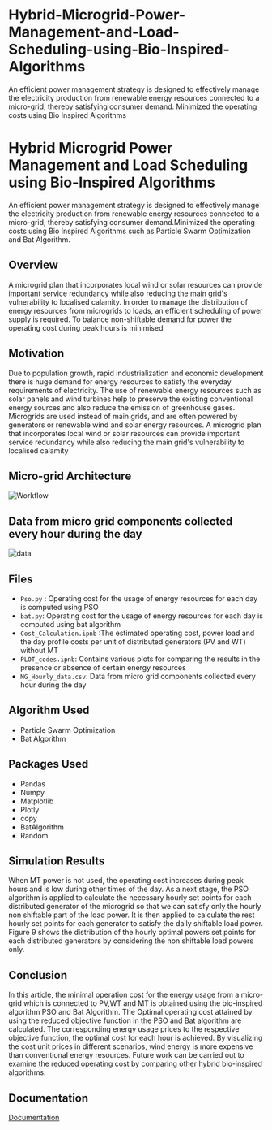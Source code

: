 # Hybrid-Microgrid-Power-Management-and-Load-Scheduling-using-Bio-Inspired-Algorithms
 An efficient power management strategy is designed to effectively manage the electricity production from renewable energy resources connected to a micro-grid, thereby satisfying consumer demand. Minimized the operating costs using Bio Inspired Algorithms 

# Hybrid Microgrid Power Management and Load Scheduling using Bio-Inspired Algorithms
An efficient power management strategy is designed to effectively
manage the electricity production from renewable energy
resources connected to a micro-grid, thereby satisfying consumer
demand.Minimized the operating costs using Bio Inspired Algorithms such as Particle Swarm Optimization and Bat Algorithm.

## Overview
A microgrid plan that incorporates local wind or solar resources can provide important service redundancy while also reducing the main grid's vulnerability to localised calamity. In order to manage the distribution of energy resources from microgrids to loads, an efficient scheduling of power supply is required. To balance non-shiftable demand for power the operating cost during peak hours is minimised

## Motivation
Due to population growth, rapid industrialization and economic development there is huge demand for energy resources to satisfy the everyday requirements of electricity. The use of renewable energy resources such as solar panels and wind turbines help to preserve the existing conventional energy sources and also reduce the emission of greenhouse gases. Microgrids are used instead of main grids, and are often powered by generators or renewable wind and solar energy resources. A microgrid plan that incorporates local wind or solar resources can provide important service redundancy while also reducing the main grid's vulnerability to localised calamity


## Micro-grid Architecture

![Workflow](https://imgtr.ee/images/2023/06/17/YKZtM.png)


## Data from micro grid components collected every hour during the day
![data](https://imgtr.ee/images/2023/06/17/YKdO4.jpg)



## Files 
- `Pso.py` : Operating cost for the usage of energy resources for each day is computed using PSO
- `bat.py`: Operating cost for the usage of energy resources for each day is computed using bat algorithm
- `Cost_Calculation.ipnb` :The estimated operating cost, power load and the day profile costs per unit of distributed generators (PV and WT) without MT
- `PLOT_codes.ipnb`: Contains various plots for comparing the results in the presence or absence of certain energy resources
- `MG_Hourly_data.csv`: Data from micro grid components collected every hour during the day

## Algorithm Used
- Particle Swarm Optimization
- Bat Algorithm

## Packages Used
- Pandas 
- Numpy
- Matplotlib 
- Plotly 
- copy
- BatAlgorithm
- Random


## Simulation Results
When MT power is not used, the operating cost increases during peak hours and is low during other times of the day. 
As a next stage, the PSO algorithm is applied to calculate the necessary hourly set points for each distributed generator of the microgrid so that we can satisfy only the hourly non shiftable part of the load power.  It is then applied to calculate the rest hourly set points for each generator to satisfy the daily shiftable load power.  Figure 9 shows the distribution of the hourly optimal powers set points for each distributed generators by considering the non shiftable load powers only.

## Conclusion

In this article,  the minimal operation cost for the energy usage from a micro-grid which is connected to PV,WT and MT is obtained using the bio-inspired algorithm PSO and Bat Algorithm. The Optimal operating cost attained by using the reduced objective function in the PSO and Bat algorithm are calculated. The corresponding energy usage prices to the respective objective function, the optimal cost for each hour is achieved. By visualizing the cost unit prices in different scenarios, wind energy is more expensive than conventional energy resources. Future work can be carried out to examine the reduced operating cost by comparing other hybrid bio-inspired algorithms. 

## Documentation

[Documentation](https://drive.google.com/file/d/1GbUakik3ParXTl2R-kbDwB4_S1MaOaL8/view?usp=sharing)


